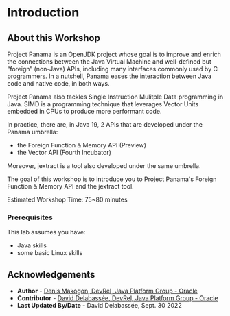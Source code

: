 # Introduction

## About this Workshop


Project Panama is an OpenJDK project whose goal is to improve and enrich the connections between the Java Virtual Machine and well-defined but “foreign” (non-Java) APIs, including many interfaces commonly used by C programmers. In a nutshell, Panama eases the interaction between Java code and native code, in both ways.

Project Panama also tackles Single Instruction Mulitple Data programming in Java. SIMD is a programming technique that leverages Vector Units embedded in CPUs to produce more performant code. 

In practice, there are, in Java 19, 2 APIs that are developed under the Panama umbrella:
- the Foreign Function & Memory API (Preview)
- the Vector API (Fourth Incubator)

Moreover, jextract is a tool also developed under the same umbrella.

The goal of this workshop is to introduce you to Project Panama's Foreign Function & Memory API and the jextract tool. 

Estimated Workshop Time: 75~80 minutes

### Prerequisites

This lab assumes you have:
* Java skills
* some basic Linux skills


## Acknowledgements
* **Author** - [Denis Makogon, DevRel, Java Platform Group - Oracle](https://twitter.com/denis_makogon)
* **Contributor** -  [David Delabassée, DevRel, Java Platform Group - Oracle](https://twitter.com/delabassee)
* **Last Updated By/Date** - David Delabassée, Sept. 30 2022
